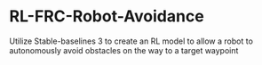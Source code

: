 # RL-FRC-Robot-Avoidance
Utilize Stable-baselines 3 to create an RL model to allow a robot to autonomously avoid obstacles on the way to a target waypoint
